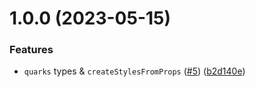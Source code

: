 # 1.0.0 (2023-05-15)


### Features

* `quarks` types &  `createStylesFromProps`  ([#5](https://github.com/quarks-css/quarks/issues/5)) ([b2d140e](https://github.com/quarks-css/quarks/commit/b2d140eb855efbea94cdd0d8e020a85b634b2e0e))
